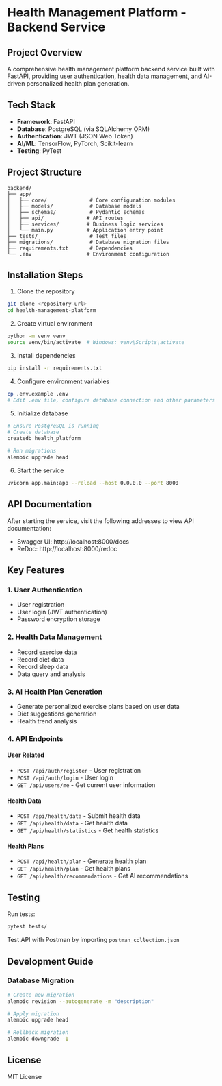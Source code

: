 # Health Management Platform - Backend Service

## Project Overview

A comprehensive health management platform backend service built with FastAPI, providing user authentication, health data management, and AI-driven personalized health plan generation.

## Tech Stack

- **Framework**: FastAPI
- **Database**: PostgreSQL (via SQLAlchemy ORM)
- **Authentication**: JWT (JSON Web Token)
- **AI/ML**: TensorFlow, PyTorch, Scikit-learn
- **Testing**: PyTest

## Project Structure

```
backend/
├── app/
│   ├── core/              # Core configuration modules
│   ├── models/            # Database models
│   ├── schemas/           # Pydantic schemas
│   ├── api/              # API routes
│   ├── services/         # Business logic services
│   └── main.py           # Application entry point
├── tests/                 # Test files
├── migrations/            # Database migration files
├── requirements.txt       # Dependencies
└── .env                  # Environment configuration
```

## Installation Steps

1. Clone the repository
```bash
git clone <repository-url>
cd health-management-platform
```

2. Create virtual environment
```bash
python -m venv venv
source venv/bin/activate  # Windows: venv\Scripts\activate
```

3. Install dependencies
```bash
pip install -r requirements.txt
```

4. Configure environment variables
```bash
cp .env.example .env
# Edit .env file, configure database connection and other parameters
```

5. Initialize database
```bash
# Ensure PostgreSQL is running
# Create database
createdb health_platform

# Run migrations
alembic upgrade head
```

6. Start the service
```bash
uvicorn app.main:app --reload --host 0.0.0.0 --port 8000
```

## API Documentation

After starting the service, visit the following addresses to view API documentation:
- Swagger UI: http://localhost:8000/docs
- ReDoc: http://localhost:8000/redoc

## Key Features

### 1. User Authentication
- User registration
- User login (JWT authentication)
- Password encryption storage

### 2. Health Data Management
- Record exercise data
- Record diet data
- Record sleep data
- Data query and analysis

### 3. AI Health Plan Generation
- Generate personalized exercise plans based on user data
- Diet suggestions generation
- Health trend analysis

### 4. API Endpoints

#### User Related
- `POST /api/auth/register` - User registration
- `POST /api/auth/login` - User login
- `GET /api/users/me` - Get current user information

#### Health Data
- `POST /api/health/data` - Submit health data
- `GET /api/health/data` - Get health data
- `GET /api/health/statistics` - Get health statistics

#### Health Plans
- `POST /api/health/plan` - Generate health plan
- `GET /api/health/plan` - Get health plans
- `GET /api/health/recommendations` - Get AI recommendations

## Testing

Run tests:
```bash
pytest tests/
```

Test API with Postman by importing `postman_collection.json`

## Development Guide

### Database Migration
```bash
# Create new migration
alembic revision --autogenerate -m "description"

# Apply migration
alembic upgrade head

# Rollback migration
alembic downgrade -1
```

## License

MIT License



